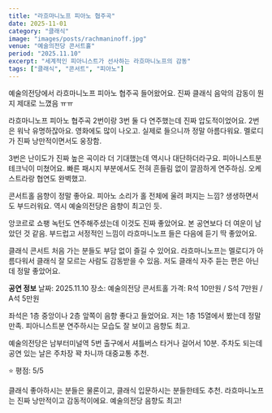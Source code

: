 ```yaml
---
title: "라흐마니노프 피아노 협주곡"
date: 2025-11-01
category: "클래식"
image: "images/posts/rachmaninoff.jpg"
venue: "예술의전당 콘서트홀"
period: "2025.11.10"
excerpt: "세계적인 피아니스트가 선사하는 라흐마니노프의 감동"
tags: ["클래식", "콘서트", "피아노"]
---
```


예술의전당에서 라흐마니노프 피아노 협주곡 들어왔어요. 진짜 클래식 음악의 감동이 뭔지 제대로 느꼈음 ㅠㅠ

라흐마니노프 피아노 협주곡 2번이랑 3번 둘 다 연주했는데 진짜 압도적이었어요. 2번은 워낙 유명하잖아요. 영화에도 많이 나오고. 실제로 들으니까 정말 아름다워요. 멜로디가 진짜 낭만적이면서도 웅장함.

3번은 난이도가 진짜 높은 곡이라 더 기대했는데 역시나 대단하더라구요. 피아니스트분 테크닉이 미쳤어요. 빠른 패시지 부분에서도 전혀 흔들림 없이 깔끔하게 연주하심. 오케스트라랑 협연도 완벽했고.

콘서트홀 음향이 정말 좋아요. 피아노 소리가 홀 전체에 울려 퍼지는 느낌? 생생하면서도 부드러워요. 역시 예술의전당은 음향이 최고인 듯.

앙코르로 쇼팽 녹턴도 연주해주셨는데 이것도 진짜 좋았어요. 본 공연보다 더 여운이 남았던 것 같음. 부드럽고 서정적인 느낌이 라흐마니노프 들은 다음에 듣기 딱 좋았어요.

클래식 콘서트 처음 가는 분들도 부담 없이 즐길 수 있어요. 라흐마니노프는 멜로디가 아름다워서 클래식 잘 모르는 사람도 감동받을 수 있음. 저도 클래식 자주 듣는 편은 아닌데 정말 좋았어요.

**공연 정보**
날짜: 2025.11.10
장소: 예술의전당 콘서트홀
가격: R석 10만원 / S석 7만원 / A석 5만원

좌석은 1층 중앙이나 2층 앞쪽이 음향 좋다고 들었어요. 저는 1층 15열에서 봤는데 정말 만족. 피아니스트분 연주하시는 모습도 잘 보이고 음향도 최고.

예술의전당은 남부터미널역 5번 출구에서 셔틀버스 타거나 걸어서 10분. 주차도 되는데 공연 있는 날은 주차장 꽉 차니까 대중교통 추천.

⭐️ 평점: 5/5

클래식 좋아하시는 분들은 물론이고, 클래식 입문하시는 분들한테도 추천. 라흐마니노프는 진짜 낭만적이고 감동적이에요. 예술의전당 음향도 최고!